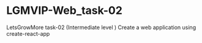 # LGMVIP-Web_task-02
LetsGrowMore task-02 (Intermediate level ) Create a web application using create-react-app

